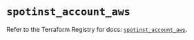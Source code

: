 # `spotinst_account_aws`

Refer to the Terraform Registry for docs: [`spotinst_account_aws`](https://registry.terraform.io/providers/spotinst/spotinst/1.188.1/docs/resources/account_aws).
